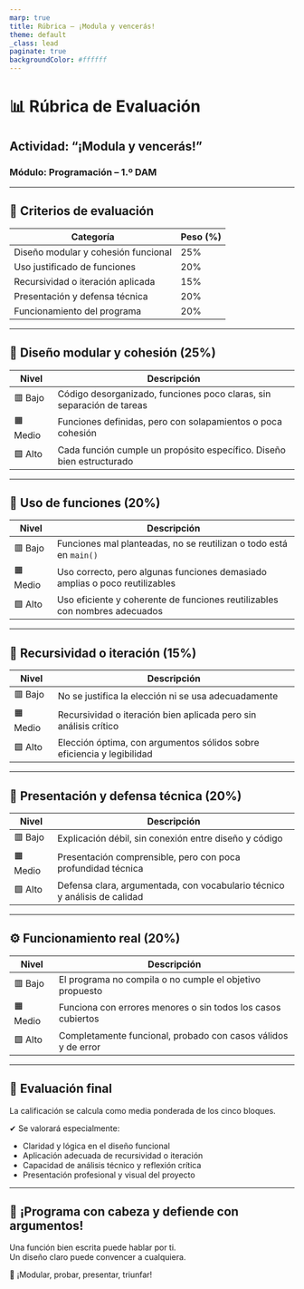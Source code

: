 ```yaml
---
marp: true
title: Rúbrica – ¡Modula y vencerás!
theme: default
_class: lead
paginate: true
backgroundColor: #ffffff
---
```


# 📊 Rúbrica de Evaluación  
## Actividad: “¡Modula y vencerás!”  
### Módulo: Programación – 1.º DAM

---

## 🎯 Criterios de evaluación

| Categoría                            | Peso (%) |
|-------------------------------------|----------|
| Diseño modular y cohesión funcional | 25%      |
| Uso justificado de funciones        | 20%      |
| Recursividad o iteración aplicada   | 15%      |
| Presentación y defensa técnica      | 20%      |
| Funcionamiento del programa         | 20%      |

---

## 🧱 Diseño modular y cohesión (25%)

| Nivel  | Descripción                                                                 |
|--------|------------------------------------------------------------------------------|
| 🟥 Bajo   | Código desorganizado, funciones poco claras, sin separación de tareas      |
| 🟧 Medio  | Funciones definidas, pero con solapamientos o poca cohesión               |
| 🟩 Alto   | Cada función cumple un propósito específico. Diseño bien estructurado      |

---

## 🔧 Uso de funciones (20%)

| Nivel  | Descripción                                                                  |
|--------|-------------------------------------------------------------------------------|
| 🟥 Bajo   | Funciones mal planteadas, no se reutilizan o todo está en `main()`         |
| 🟧 Medio  | Uso correcto, pero algunas funciones demasiado amplias o poco reutilizables |
| 🟩 Alto   | Uso eficiente y coherente de funciones reutilizables con nombres adecuados |

---

## 🔁 Recursividad o iteración (15%)

| Nivel  | Descripción                                                                 |
|--------|------------------------------------------------------------------------------|
| 🟥 Bajo   | No se justifica la elección ni se usa adecuadamente                       |
| 🟧 Medio  | Recursividad o iteración bien aplicada pero sin análisis crítico          |
| 🟩 Alto   | Elección óptima, con argumentos sólidos sobre eficiencia y legibilidad     |

---

## 🎤 Presentación y defensa técnica (20%)

| Nivel  | Descripción                                                                  |
|--------|-------------------------------------------------------------------------------|
| 🟥 Bajo   | Explicación débil, sin conexión entre diseño y código                     |
| 🟧 Medio  | Presentación comprensible, pero con poca profundidad técnica               |
| 🟩 Alto   | Defensa clara, argumentada, con vocabulario técnico y análisis de calidad  |

---

## ⚙️ Funcionamiento real (20%)

| Nivel  | Descripción                                                                  |
|--------|-------------------------------------------------------------------------------|
| 🟥 Bajo   | El programa no compila o no cumple el objetivo propuesto                   |
| 🟧 Medio  | Funciona con errores menores o sin todos los casos cubiertos               |
| 🟩 Alto   | Completamente funcional, probado con casos válidos y de error              |

---

## 🧠 Evaluación final

La calificación se calcula como media ponderada de los cinco bloques.

✔ Se valorará especialmente:

- Claridad y lógica en el diseño funcional  
- Aplicación adecuada de recursividad o iteración  
- Capacidad de análisis técnico y reflexión crítica  
- Presentación profesional y visual del proyecto

---

## 🚀 ¡Programa con cabeza y defiende con argumentos!

Una función bien escrita puede hablar por ti.  
Un diseño claro puede convencer a cualquiera.

🎯 ¡Modular, probar, presentar, triunfar!
